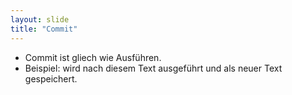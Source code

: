 ```yaml
---
layout: slide
title: "Commit"
---
```


+ Commit ist gliech wie Ausführen.
+ Beispiel: wird nach diesem Text ausgeführt und als neuer Text gespeichert. 

